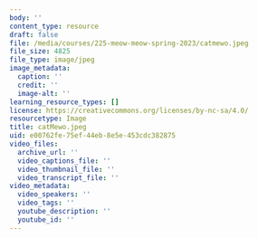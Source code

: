```yaml
---
body: ''
content_type: resource
draft: false
file: /media/courses/225-meow-meow-spring-2023/catmewo.jpeg
file_size: 4825
file_type: image/jpeg
image_metadata:
  caption: ''
  credit: ''
  image-alt: ''
learning_resource_types: []
license: https://creativecommons.org/licenses/by-nc-sa/4.0/
resourcetype: Image
title: catMewo.jpeg
uid: e00762fe-75ef-44eb-8e5e-453cdc382875
video_files:
  archive_url: ''
  video_captions_file: ''
  video_thumbnail_file: ''
  video_transcript_file: ''
video_metadata:
  video_speakers: ''
  video_tags: ''
  youtube_description: ''
  youtube_id: ''
---
```

